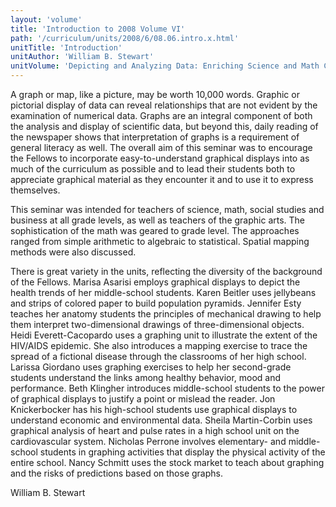 ```yaml
---
layout: 'volume'
title: 'Introduction to 2008 Volume VI'
path: '/curriculum/units/2008/6/08.06.intro.x.html'
unitTitle: 'Introduction'
unitAuthor: 'William B. Stewart'
unitVolume: 'Depicting and Analyzing Data: Enriching Science and Math Curricula through Graphical Displays and Mapping'
---
```


<body>
 <p>
  A graph or map, like a picture, may be worth 10,000 words. Graphic or pictorial display of data can reveal relationships that are not evident by the examination of numerical data. Graphs are an integral component of both the analysis and display of scientific data, but beyond this, daily reading of the newspaper shows that interpretation of graphs is a requirement of general literacy as well. The overall aim of this seminar was to encourage the Fellows to incorporate easy-to-understand graphical displays into as much of the curriculum as possible and to lead their students both to appreciate graphical material as they encounter it and to use it to express themselves.
 </p>
<p>
  This seminar was intended for teachers of science, math, social studies and business at all grade levels, as well as teachers of the graphic arts. The sophistication of the math was geared to grade level. The approaches ranged from simple arithmetic to algebraic to statistical. Spatial mapping methods were also discussed.
 </p>
<p>
  There is great variety in the units, reflecting the diversity of the background of the Fellows. Marisa Asarisi employs graphical displays to depict the health trends of her middle-school students. Karen Beitler uses jellybeans and strips of colored paper to build population pyramids. Jennifer Esty teaches her anatomy students the principles of mechanical drawing to help them interpret two-dimensional drawings of three-dimensional objects. Heidi Everett-Cacopardo uses a graphing unit to illustrate the extent of the HIV/AIDS epidemic. She also introduces a mapping exercise to trace the spread of a fictional disease through the classrooms of her high school. Larissa Giordano uses graphing exercises to help her second-grade students understand the links among healthy behavior, mood and performance. Beth Klingher introduces middle-school students to the power of graphical displays to justify a point or mislead the reader. Jon Knickerbocker has his high-school students use graphical displays to understand economic and environmental data. Sheila Martin-Corbin uses graphical analysis of heart and pulse rates in a high school unit on the cardiovascular system. Nicholas Perrone involves elementary- and middle-school students in graphing activities that display the physical activity of the entire school. Nancy Schmitt uses the stock market to teach about graphing and the risks of predictions based on those graphs.
 </p>
<p>
  William B. Stewart
 </p>

</body>
